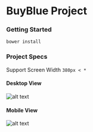 # BuyBlue Project

### Getting Started
`bower install`

### Project Specs

Support Screen Width  `380px < *`

#### Desktop View

![alt text](https://raw.githubusercontent.com/ramancodians/buyblue/master/screenshots/desktop.png "Title")

#### Mobile View

![alt text](https://raw.githubusercontent.com/ramancodians/buyblue/master/screenshots/mobile.png "Title")


